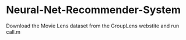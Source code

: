 Neural-Net-Recommender-System
==============================
 Download the Movie Lens dataset from the GroupLens webstite and run call.m 
